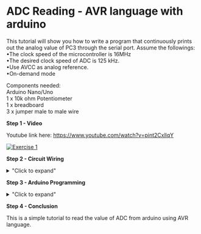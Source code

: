 # ADC Reading - AVR language with arduino 

This tutorial will show you how to write a program that continuously prints out the analog value of PC3 through the serial port. Assume the followings: </br>
•The clock speed of the microcontroller is 16MHz </br>
•The desired clock speed of ADC is 125 kHz. </br>
•Use AVCC as analog reference. </br>
•On-demand mode </br>

Components needed: </br>
Arduino Nano/Uno </br>
1 x 10k ohm Potentiometer </br>
1 x breadboard </br>
3 x jumper male to male wire </br>

**Step 1 - Video**

Youtube link here: https://www.youtube.com/watch?v=pint2CxllqY

[![Exercise 1](https://img.youtube.com/vi/pint2CxllqY/0.jpg)](https://www.youtube.com/watch?v=pint2CxllqY)

**Step 2 - Circuit Wiring**

<details>
<summary>"Click to expand"</summary>

<p align = "centre">
  
<img src="https://github.com/hamdibadrul/Embeded-Design/blob/main/Week%205/Potentiometer%20Circuit%20fritzing%20picture.PNG" width = "400" height = "600" /> <img src="https://github.com/hamdibadrul/Embeded-Design/blob/main/Week%205/Potentiometer%20Circuit.jpeg" width = "500" height = "500" />
 
Simply complete the circuit connection according to the picture above. </br>
You can download the fritzing file here --> <a href="https://github.com/hamdibadrul/Embeded-Design/blob/main/Week%205/potentionmeter%20fritzing%20connection.fzz"> Fritzing File (.fzz) </a>
</details>

**Step 3 - Arduino Programming**

<details>
<summary>"Click to expand"</summary>

![Code 2](https://user-images.githubusercontent.com/73819661/99189728-7cad1a00-279d-11eb-8f00-28c2dfd7d8b3.PNG)

To initialize admux, adcsra, adch and adcl must look at their datasheet to understand which bits to be set. </br>
Here is for ADMUX: </br>
![ADMUX](https://user-images.githubusercontent.com/73819661/99189819-2ee4e180-279e-11eb-81f9-7559752d3c62.PNG)
![Admux 2](https://user-images.githubusercontent.com/73819661/99189820-30aea500-279e-11eb-9d1c-778945d3af62.PNG)

Here is for ADSCRA: </br>
![ADCSRA](https://user-images.githubusercontent.com/73819661/99189855-63589d80-279e-11eb-8aee-37f878b7ec5f.PNG)
![ADSCRA 2](https://user-images.githubusercontent.com/73819661/99189853-62277080-279e-11eb-9643-eefe0fb0db88.PNG)

Here is for ADCH and ADCL: </br> 
![ADCH and ADCL](https://user-images.githubusercontent.com/73819661/99189900-900cb500-279e-11eb-836e-869300498ca5.PNG)

From these pictures, we can understand why the initialisation for each registers based on the requirement. Additionally, to understand more on ADC (adch and adcl), 
you can refer to this link --> <a href="https://www.newbiehack.com/MicrocontrollersADC10Bits.aspx"> 10-bits from ADC </a>

 You can look at the code here --> <a href="https://github.com/hamdibadrul/Embeded-Design/blob/main/Week%205/Exercise%201/Hamdi_Potentiometer.ino"> Arduino Code </a>
 
</details>


**Step 4 - Conclusion** 

This is a simple tutorial to read the value of ADC from arduino using AVR language.
